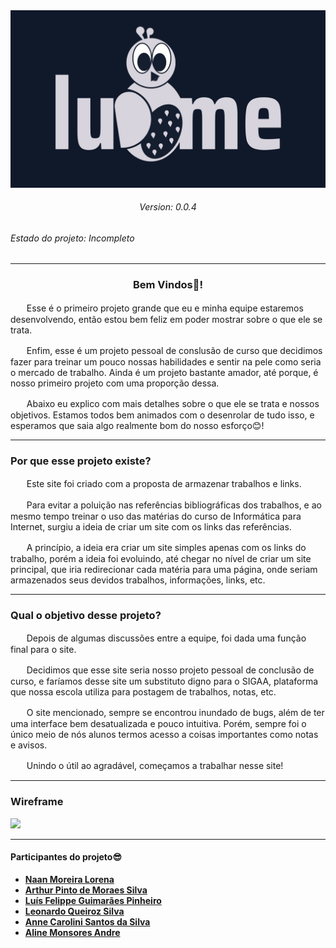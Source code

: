 <img src="/img/logos/lume_logo(dark).jpg">


<h6 align="center">Version: 0.0.4</h6>


<h6>Estado do projeto: Incompleto</h6>

<hr>

<h3 align="center">Bem Vindos👋!</h3>

<p>ㅤㅤEsse é o primeiro projeto grande que eu e minha equipe estaremos desenvolvendo, então estou bem feliz em poder mostrar sobre o que ele se trata.
<p>ㅤㅤEnfim, esse é um projeto pessoal de conslusão de curso que decidimos fazer para treinar um pouco nossas habilidades e sentir na pele como seria o mercado de trabalho. Ainda é um projeto bastante amador, até porque, é nosso primeiro projeto com uma proporção dessa.
<p>ㅤㅤAbaixo eu explico com mais detalhes sobre o que ele se trata e nossos objetivos. Estamos todos bem animados com o desenrolar de tudo isso, e esperamos que saia algo realmente bom do nosso esforço😊!

<hr>

### Por que esse projeto existe?

<p>ㅤㅤEste site foi criado com a proposta de armazenar trabalhos e links.
<p>ㅤㅤPara evitar a poluição nas referências bibliográficas dos trabalhos, e ao mesmo tempo treinar o uso das matérias do curso de Informática para Internet, surgiu a ideia de criar um site com os links das referências.
<p>ㅤㅤA princípio, a ideia era criar um site simples apenas com os links do trabalho, porém a ideia foi evoluindo, até chegar no nível de criar um site principal, que iria redirecionar cada matéria para uma página, onde seriam armazenados seus devidos trabalhos, informações, links, etc.

<hr>

### Qual o objetivo desse projeto?

<p>ㅤㅤDepois de algumas discussões entre a equipe, foi dada uma função final para o site.
<p>ㅤㅤDecidimos que esse site seria nosso projeto pessoal de conclusão de curso, e faríamos desse site um substituto digno para o SIGAA, plataforma que nossa escola utiliza para postagem de trabalhos, notas, etc.
<p>ㅤㅤO site mencionado, sempre se encontrou inundado de bugs, além de ter uma interface bem desatualizada e pouco intuitiva. Porém, sempre foi o único meio de nós alunos termos acesso a coisas importantes como notas e avisos.
<p>ㅤㅤUnindo o útil ao agradável, começamos a trabalhar nesse site!

<hr>

### Wireframe

<img src="/readmedocs/wireframes/wireframe_PC(dark).png">

<hr>

#### Participantes do projeto😎

 - **[Naan Moreira Lorena](https://github.com/NaanMLorena)**
 - **[Arthur Pinto de Moraes Silva](https://github.com/2005Apms)**
 - **[Luís Felippe Guimarães Pinheiro](https://github.com/LFppGP)**
 - **[Leonardo Queiroz Silva](https://github.com/Lqsilva)**
 - **[Anne Carolini Santos da Silva]()**
 - **[Aline Monsores Andre]()**
